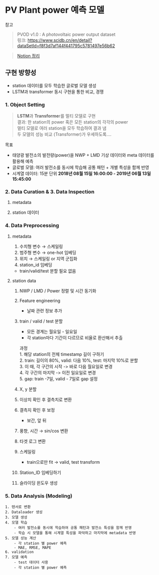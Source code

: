 # PV Plant power 예측 모델 

참고    
> PVOD v1.0 : A photovoltaic power output dataset    
> 링크: https://www.scidb.cn/en/detail?dataSetId=f8f3d7af144f441795c5781497e56b62   

> [Notion 정리](https://www.notion.so/ryudoyeon/PV_Plant-Power-26561f7ccc3f802d875af29b7a099e65?source=copy_link)   

## 구현 방향성
- station 데이터를 모두 학습한 글로벌 모델 생성
- LSTM과 transformer 동시 구현을 통한 비교, 경쟁

### 1. Object Setting
> **LSTM**과 **Transforme**r를 멀티 모델로 구현  
> 결과: 한 station의 power 혹은 모든 station의 각각의 power  
> 멀티 모델로 여러 station을 모두 학습하여 결과 냄  
> 두 모델의 성능 비교 (Transformer)가 우세하도록….  

목표   
- 태양광 발전소의 발전량(power)을 NWP + LMD 기상 데이터와 meta 데이터를 활용해 예측
- 글로벌 모델: 여러 발전소를 동시에 학습해 공통 패턴 + 개별 특성을 함께 반영
- 시계열 데이터: 15분 단위 **2018년 08월 15일 16:00:00 - 2019년 06월 13일 15:45:00**

### 2. Data Curation & 3. Data Inspection
1. metadata  

2. station 데이터   

### 4. Data Preprocessing  
1. metadata  
    1) 수치형 변수 → 스케일링  
    2) 범주형 변수 → one-hot 임베딩  
    3) 위치 → 스케일링 or 지역 군집화  
    4) station_id 임베딩  

    - train/valid/test 분할 필요 없음  

2. station data
    1) NWP / LMD / Power 정렬 및 시간 동기화
    2) Feature engineering
        - 날짜 관련 정보 추가
    3) train / valid / test 분할
        - 모든 경계는 월요일 - 일요일    
        - 각 station마다 기간이 다르므로 비율로 환산해서 추출   

        과정   
            1. 해당 station의 전체 timestamp 길이 구하기   
            2. train: 길이의 80%, valid: 다음 10%, test: 마지막 10%로 분할   
            3. 이 때, 각 구간의 시작 -> 바로 다음 월요일로 변경    
            4. 각 구간의 마지막 -> 이전 일요일로 변경   
            5. gap: train -7일, valid - 7일로 gap 설정  
    4) X, y 분할             
    5) 이상치 확인 후 결측치로 변환
    6) 결측지 확인 후 보정
        - 보간, 앞 뒤
    7) 풍향, 시간 → sin/cos 변환
    8) 타겟 로그 변환
    9) 스케일링
        - train으로만 fit → valid, test transform
    10) Station_ID 임베딩하기
    11) 슬라이딩 윈도우 생성

### 5. Data Analysis (Modeling)
    1. 텐서로 변환
    2. Dataloader 생성
    3. 모델 생성
    4. 모델 학습 
        - 여러 발전소를 동시에 학습하여 공통 패턴과 발전소 특성을 함께 반영
        - 학습 시 모델을 통해 시계열 특성을 파악하고 마지막에 metadata 반영
    5. 모델 성능 계산
        - 각 station 별 power 예측
        - MAE, RMSE, MAPE
    6. validation
    7. 모델 예측
        - test 데이터 사용
        - 각 station 별 power 예측